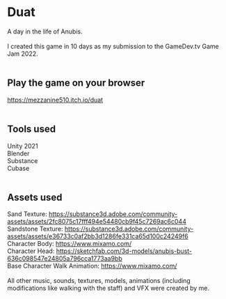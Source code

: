 # Duat
A day in the life of Anubis. <br />
<br />
I created this game in 10 days as my submission to the GameDev.tv Game Jam 2022. <br />
<br />

## Play the game on your browser
https://mezzanine510.itch.io/duat <br />
<br />

## Tools used
Unity 2021 <br />
Blender <br />
Substance <br />
Cubase <br />
<br />

## Assets used
Sand Texture:  https://substance3d.adobe.com/community-assets/assets/2fc8075c17fff494e54480cb9f45c7269ac6c044 <br />
Sandstone Texture:  https://substance3d.adobe.com/community-assets/assets/e36733c0af2bb3d1286fe331ca65d100c24249f6 <br />
Character Body: https://www.mixamo.com/ <br />
Character Head: https://sketchfab.com/3d-models/anubis-bust-636c098547e24805a796cca1773aa9bb <br />
Base Character Walk Animation: https://www.mixamo.com/ <br />
<br />
All other music, sounds, textures, models, animations (including modifications like walking with the staff)  and VFX were created by me.
